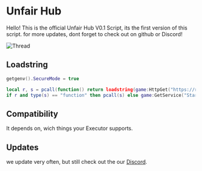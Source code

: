 # Unfair Hub
Hello! This is the official Unfair Hub V0.1 Script, its the first version of this script. for more updates, dont forget to check out on github or Discord!



![Thread](https://i.postimg.cc/cLt7jQsN/Screenshot-2025-05-09-143347-1.png)

## Loadstring
```lua
getgenv().SecureMode = true

local r, s = pcall(function() return loadstring(game:HttpGet("https://raw.githubusercontent.com/UnfairLTD/Xploits/refs/heads/main/UnfairHub.lua")) end)
if r and type(s) == "function" then pcall(s) else game:GetService("StarterGui"):SetCore("SendNotification", {Title="Unfair Hub", Text="Please re-execute the script.", Duration=5}) end
```


## Compatibility

It depends on, wich things your Executor supports.

## Updates
we update very often, but still check out the our [Discord](https://discord.com/invite/7m6n24djSh).

